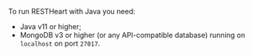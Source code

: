 To run RESTHeart with Java you need:

-   Java v11 or higher;
-   MongoDB v3 or higher (or any API-compatible database) running on `localhost` on port `27017`.